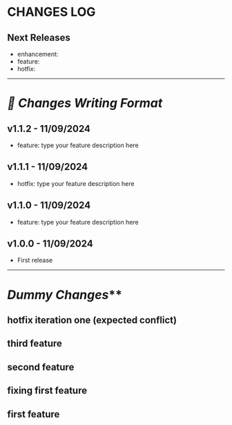 # CHANGES LOG

## Next Releases
- enhancement: 
- feature:
- hotfix: 
---
# **_📝 Changes Writing Format_**
## v1.1.2 - 11/09/2024
- feature: type your feature description here
## v1.1.1 - 11/09/2024
- hotfix: type your feature description here
## v1.1.0 - 11/09/2024
- feature: type your feature description here
## v1.0.0 - 11/09/2024
- First release
---
# _Dummy Changes_**
## hotfix iteration one (expected conflict)
## third feature
## second feature
## fixing first feature
## first feature